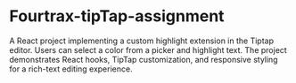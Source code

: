 # Fourtrax-tipTap-assignment
A React project implementing a custom highlight extension in the Tiptap editor. Users can select a color from a picker and highlight text. The project demonstrates React hooks, TipTap customization, and responsive styling for a rich-text editing experience.
